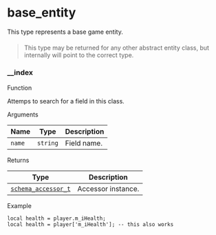 # base\_entity

This type represents a base game entity.

> ####
>
> This type may be returned for any other abstract entity class, but internally will point to the correct type.

### \_\_index﻿ <a href="#index" id="index"></a>

Function

Attemps to search for a field in this class.

Arguments

| Name   | Type     | Description |
| ------ | -------- | ----------- |
| `name` | `string` | Field name. |

Returns

| Type                                                                   | Description        |
| ---------------------------------------------------------------------- | ------------------ |
| [`schema_accessor_t`](https://lua.fatality.win/schema-accessor-t.html) | Accessor instance. |

Example

```
local health = player.m_iHealth;
local health = player['m_iHealth']; -- this also works
```
